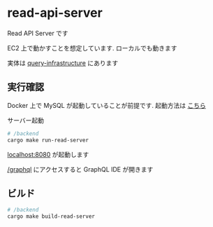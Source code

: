 # read-api-server

Read API Server です

EC2 上で動かすことを想定しています. ローカルでも動きます

実体は [query-infrastructure](../../query/infrastructure) にあります

## 実行確認

Docker 上で MySQL が起動していることが前提です. 起動方法は [こちら](../../README.md)

サーバー起動

```bash
# /backend
cargo make run-read-server
```

[localhost:8080](http://localhost:8080) が起動します

[/graphql](http://localhost:8080/graphql) にアクセスすると GraphQL IDE が開きます

## ビルド

```bash
# /backend
cargo make build-read-server
```
